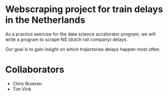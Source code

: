 
# Webscraping project for train delays in the Netherlands

As a practice exercise for the data science accelorator program, we will write a program to scrape NS (dutch rail company) delays.

Our goal is to gain insight on which trajectories delays happen most often. 

# Collaborators

- Chris Broeren
- Tim Vink

